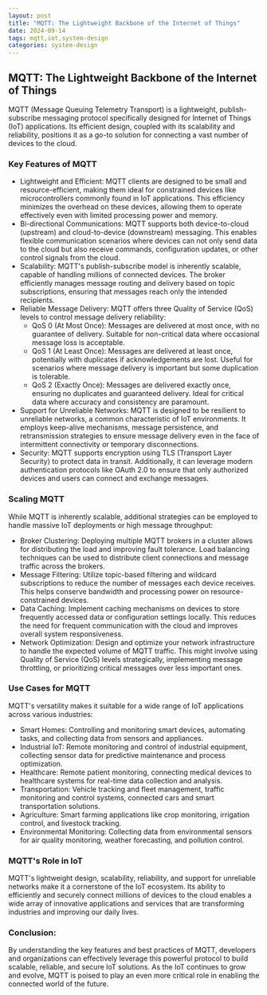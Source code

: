```yaml
---
layout: post
title: "MQTT: The Lightweight Backbone of the Internet of Things"
date: 2024-09-14
tags: mqtt,iot,system-design
categories: system-design
---
```


## MQTT: The Lightweight Backbone of the Internet of Things

MQTT (Message Queuing Telemetry Transport) is a lightweight, publish-subscribe messaging protocol specifically designed for Internet of Things (IoT) applications. Its efficient design, coupled with its scalability and reliability, positions it as a go-to solution for connecting a vast number of devices to the cloud. 

### Key Features of MQTT

* Lightweight and Efficient: MQTT clients are designed to be small and resource-efficient, making them ideal for constrained devices like microcontrollers commonly found in IoT applications. This efficiency minimizes the overhead on these devices, allowing them to operate effectively even with limited processing power and memory. 
* Bi-directional Communications: MQTT supports both device-to-cloud (upstream) and cloud-to-device (downstream) messaging. This enables flexible communication scenarios where devices can not only send data to the cloud but also receive commands, configuration updates, or other control signals from the cloud. 
* Scalability: MQTT's publish-subscribe model is inherently scalable, capable of handling millions of connected devices. The broker efficiently manages message routing and delivery based on topic subscriptions, ensuring that messages reach only the intended recipients.
* Reliable Message Delivery: MQTT offers three Quality of Service (QoS) levels to control message delivery reliability:
    * QoS 0 (At Most Once): Messages are delivered at most once, with no guarantee of delivery. Suitable for non-critical data where occasional message loss is acceptable.
    * QoS 1 (At Least Once): Messages are delivered at least once, potentially with duplicates if acknowledgements are lost. Useful for scenarios where message delivery is important but some duplication is tolerable.
    * QoS 2 (Exactly Once): Messages are delivered exactly once, ensuring no duplicates and guaranteed delivery. Ideal for critical data where accuracy and consistency are paramount. 
* Support for Unreliable Networks: MQTT is designed to be resilient to unreliable networks, a common characteristic of IoT environments. It employs keep-alive mechanisms, message persistence, and retransmission strategies to ensure message delivery even in the face of intermittent connectivity or temporary disconnections.
* Security: MQTT supports encryption using TLS (Transport Layer Security) to protect data in transit. Additionally, it can leverage modern authentication protocols like OAuth 2.0 to ensure that only authorized devices and users can connect and exchange messages.

### Scaling MQTT

While MQTT is inherently scalable, additional strategies can be employed to handle massive IoT deployments or high message throughput:

* Broker Clustering: Deploying multiple MQTT brokers in a cluster allows for distributing the load and improving fault tolerance. Load balancing techniques can be used to distribute client connections and message traffic across the brokers.
* Message Filtering: Utilize topic-based filtering and wildcard subscriptions to reduce the number of messages each device receives. This helps conserve bandwidth and processing power on resource-constrained devices.
* Data Caching: Implement caching mechanisms on devices to store frequently accessed data or configuration settings locally. This reduces the need for frequent communication with the cloud and improves overall system responsiveness.
* Network Optimization: Design and optimize your network infrastructure to handle the expected volume of MQTT traffic. This might involve using Quality of Service (QoS) levels strategically, implementing message throttling, or prioritizing critical messages over less important ones.

### Use Cases for MQTT

MQTT's versatility makes it suitable for a wide range of IoT applications across various industries:

* Smart Homes: Controlling and monitoring smart devices, automating tasks, and collecting data from sensors and appliances.
* Industrial IoT: Remote monitoring and control of industrial equipment, collecting sensor data for predictive maintenance and process optimization.
* Healthcare: Remote patient monitoring, connecting medical devices to healthcare systems for real-time data collection and analysis.
* Transportation: Vehicle tracking and fleet management, traffic monitoring and control systems, connected cars and smart transportation solutions.
* Agriculture: Smart farming applications like crop monitoring, irrigation control, and livestock tracking.
* Environmental Monitoring: Collecting data from environmental sensors for air quality monitoring, weather forecasting, and pollution control.

### MQTT's Role in IoT

MQTT's lightweight design, scalability, reliability, and support for unreliable networks make it a cornerstone of the IoT ecosystem. Its ability to efficiently and securely connect millions of devices to the cloud enables a wide array of innovative applications and services that are transforming industries and improving our daily lives.

### Conclusion:

By understanding the key features and best practices of MQTT, developers and organizations can effectively leverage this powerful protocol to build scalable, reliable, and secure IoT solutions. As the IoT continues to grow and evolve, MQTT is poised to play an even more critical role in enabling the connected world of the future. 